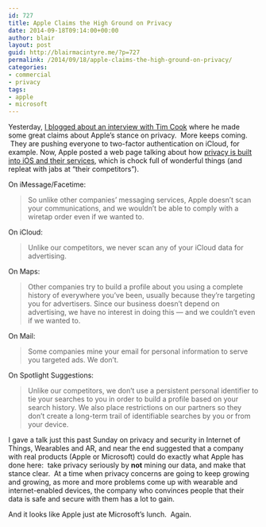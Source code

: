 ```yaml
---
id: 727
title: Apple Claims the High Ground on Privacy
date: 2014-09-18T09:14:00+00:00
author: blair
layout: post
guid: http://blairmacintyre.me/?p=727
permalink: /2014/09/18/apple-claims-the-high-ground-on-privacy/
categories:
- commercial
- privacy
tags:
- apple
- microsoft
---
```


Yesterday, [I blogged about an interview with Tim Cook](http://blairmacintyre.me/2014/09/16/you-are-not-an-iproduct/) where he made some great claims about Apple’s stance on privacy.  More keeps coming.  They are pushing everyone to two-factor authentication on iCloud, for example. Now, Apple posted a web page talking about how [privacy is built into iOS and their services](http://www.apple.com/privacy/privacy-built-in/), which is chock full of wonderful things (and repleat with jabs at “their competitors”).

On iMessage/Facetime:

>So unlike other companies’ messaging services, Apple doesn’t scan your communications, and we wouldn’t be able to comply with a wiretap order even if we wanted to.

On iCloud:

>Unlike our competitors, we never scan any of your iCloud data for advertising.

On Maps:

>Other companies try to build a profile about you using a complete history of everywhere you’ve been, usually because they’re targeting you for advertisers. Since our business doesn’t depend on advertising, we have no interest in doing this — and we couldn’t even if we wanted to.

On Mail:

>Some companies mine your email for personal information to serve you targeted ads. We don’t.

On Spotlight Suggestions:

>Unlike our competitors, we don’t use a persistent personal identifier to tie your searches to you in order to build a profile based on your search history. We also place restrictions on our partners so they don’t create a long-term trail of identifiable searches by you or from your device.

I gave a talk just this past Sunday on privacy and security in Internet of Things, Wearables and AR, and near the end suggested that a company with real products (Apple or Microsoft) could do exactly what Apple has done here:  take privacy seriously by **not** mining our data, and make that stance clear.  At a time when privacy concerns are going to keep growing and growing, as more and more problems come up with wearable and internet-enabled devices, the company who convinces people that their data is safe and secure with them has a lot to gain.

And it looks like Apple just ate Microsoft’s lunch.  Again.


